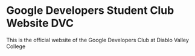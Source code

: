 # Google Developers Student Club Website DVC

This is the official website of the Google Developers Club at Diablo Valley College
